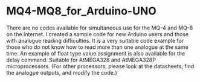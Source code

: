 # MQ4-MQ8_for_Arduino-UNO
There are no codes available for simultaneous use for the MQ-4 and MQ-8 on the Internet. I created a sample code for new Arduino users and those with analogue reading difficulties. It is a very suitable code example for those who do not know how to read more than one analogue at the same time. An example of float type value assignment is also available for the delay command. Suitable for AtMEGA328 and AtMEGA328P microprocessors. (For other processors, please look at the datasheets, find the analogue outputs, and modify the code.)
